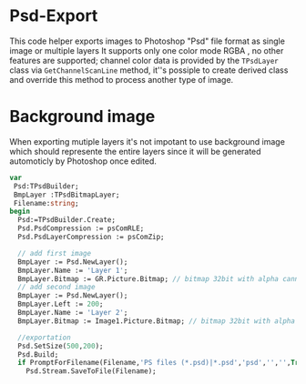 # Psd-Export
This code helper exports images to Photoshop "Psd" file format as single image or multiple layers It supports only one color mode RGBA , no other features are supported; channel color  data is provided by the `TPsdLayer` class via `GetChannelScanLine` method, it''s possiple to create derived class and override this method to process another type of image.

# Background image
When exporting mutiple layers it's not impotant to use background image which should represente the entire layers since it will be generated automoticly by Photoshop once edited.

```pascal
var
 Psd:TPsdBuilder;
 BmpLayer :TPsdBitmapLayer;
 Filename:string;
begin
  Psd:=TPsdBuilder.Create;
  Psd.PsdCompression := psComRLE;
  Psd.PsdLayerCompression := psComZip;

  // add first image
  BmpLayer := Psd.NewLayer();
  BmpLayer.Name := 'Layer 1';
  BmpLayer.Bitmap := GR.Picture.Bitmap; // bitmap 32bit with alpha cannal
  // add second image
  BmpLayer := Psd.NewLayer();
  BmpLayer.Left := 200;
  BmpLayer.Name := 'Layer 2';
  BmpLayer.Bitmap := Image1.Picture.Bitmap; // bitmap 32bit with alpha cannal

  //exportation
  Psd.SetSize(500,200);
  Psd.Build;
  if PromptForFilename(Filename,'PS files (*.psd)|*.psd','psd','','',True) then
    Psd.Stream.SaveToFile(Filename);
```
